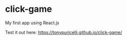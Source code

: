 # click-game
My first app using React.js

Test it out here: https://tonypuricelli.github.io/click-game/
